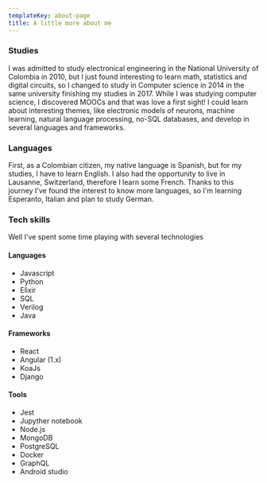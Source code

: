 ```yaml
---
templateKey: about-page
title: A little more about me
---
```

### Studies
I was admitted to study electronical engineering in the National University of Colombia in 2010, but I just found interesting to learn math, statistics and digital circuits, so I changed to study in Computer science in 2014 in the same university finishing my studies in 2017. While I was studying computer science, I discovered MOOCs and that was love a first sight! I could learn about interesting themes, like electronic models of neurons, machine learning, natural language processing, no-SQL databases, and develop in several languages and frameworks.

### Languages
First, as a Colombian citizen, my native language is Spanish, but for my studies, I have to learn English. I also had the opportunity to live in Lausanne, Switzerland, therefore I learn some French. Thanks to this journey I've found the interest to know more languages, so I'm learning Esperanto, Italian and plan to study German.

### Tech skills
Well I've spent some time playing with several technologies

#### Languages
* Javascript
* Python
* Elixir
* SQL
* Verilog
* Java

#### Frameworks
* React
* Angular (1.x)
* KoaJs
* Django

#### Tools
* Jest
* Jupyther notebook
* Node.js
* MongoDB
* PostgreSQL
* Docker
* GraphQL
* Android studio
